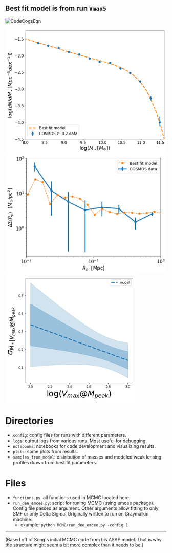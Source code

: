 ## Best fit model is from run `Vmax5`
![CodeCogsEqn](https://user-images.githubusercontent.com/21298852/118330190-6a563380-b4d5-11eb-8cdb-8692d048202f.png)

![Best fit model SMF](plots/SMF.png)
![Best fit model DS](plots/ds.png)
![Best fit model sigma Vmax](plots/sigma_Vmax.png)

# Directories
- `config`: config files for runs with different parameters.
- `logs`: output logs from various runs. Most useful for debugging.
- `notebooks`: notebooks for code development and visualizing results.
- `plots`: some plots from results.
- `samples_from_model`: distribution of masses and modeled weak lensing profiles drawn from best fit parameters.

# Files
- `functions.py`: all functions used in MCMC located here.
- `run_dee_emcee.py`: script for runing MCMC (using emcee package). Config file passed as argument. Other arguments allow fitting to only SMF or only Delta Sigma. Originally written to run on Graymalkin machine.
  - example: `python MCMC/run_dee_emcee.py -config 1`

***

(Based off of Song's initial MCMC code from his ASAP model. That is why the structure might seem a bit more complex than it needs to be.)


